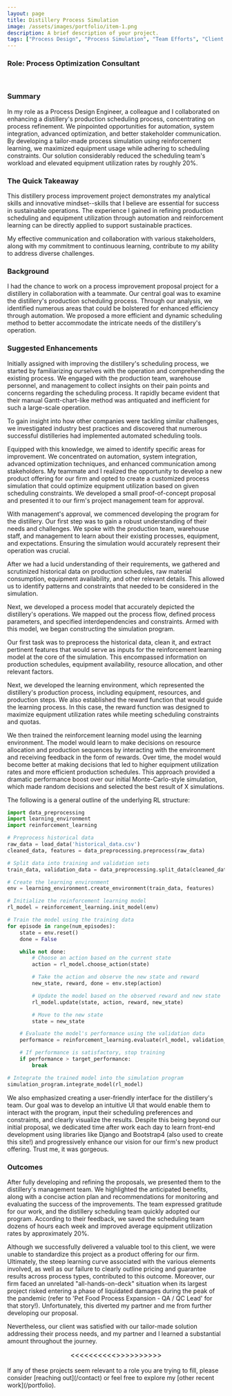 ```yaml
---
layout: page
title: Distillery Process Simulation
image: /assets/images/portfolio/item-1.png
description: A brief description of your project.
tags: ["Process Design", "Process Simulation", "Team Efforts", "Client Relationships"]
---
```

### Role: Process Optimization Consultant

<br>

### Summary
In my role as a Process Design Engineer, a colleague and I collaborated on enhancing a distillery's production scheduling process, concentrating on process refinement. We pinpointed opportunities for automation, system integration, advanced optimization, and better stakeholder communication. By developing a tailor-made process simulation using reinforcement learning, we maximized equipment usage while adhering to scheduling constraints. Our solution considerably reduced the scheduling team's workload and elevated equipment utilization rates by roughly 20%.

### The Quick Takeaway
This distillery process improvement project demonstrates my analytical skills and innovative mindset--skills that I believe are essential for success in sustainable operations. The experience I gained in refining production scheduling and equipment utilization through automation and reinforcement learning can be directly applied to support sustainable practices.

My effective communication and collaboration with various stakeholders, along with my commitment to continuous learning, contribute to my ability to address diverse challenges.

### Background
I had the chance to work on a process improvement proposal project for a distillery in collaboration with a teammate. Our central goal was to examine the distillery's production scheduling process. Through our analysis, we identified numerous areas that could be bolstered for enhanced efficiency through automation. We proposed a more efficient and dynamic scheduling method to better accommodate the intricate needs of the distillery's operation.

### Suggested Enhancements
Initially assigned with improving the distillery's scheduling process, we started by familiarizing ourselves with the operation and comprehending the existing process. We engaged with the production team, warehouse personnel, and management to collect insights on their pain points and concerns regarding the scheduling process. It rapidly became evident that their manual Gantt-chart-like method was antiquated and inefficient for such a large-scale operation.

To gain insight into how other companies were tackling similar challenges, we investigated industry best practices and discovered that numerous successful distilleries had implemented automated scheduling tools.

Equipped with this knowledge, we aimed to identify specific areas for improvement. We concentrated on automation, system integration, advanced optimization techniques, and enhanced communication among stakeholders. My teammate and I realized the opportunity to develop a new product offering for our firm and opted to create a customized process simulation that could optimize equipment utilization based on given scheduling constraints. We developed a small proof-of-concept proposal and presented it to our firm's project management team for approval.

With management's approval, we commenced developing the program for the distillery. Our first step was to gain a robust understanding of their needs and challenges. We spoke with the production team, warehouse staff, and management to learn about their existing processes, equipment, and expectations. Ensuring the simulation would accurately represent their operation was crucial.

After we had a lucid understanding of their requirements, we gathered and scrutinized historical data on production schedules, raw material consumption, equipment availability, and other relevant details. This allowed us to identify patterns and constraints that needed to be considered in the simulation.

Next, we developed a process model that accurately depicted the distillery's operations. We mapped out the process flow, defined process parameters, and specified interdependencies and constraints. Armed with this model, we began constructing the simulation program.

Our first task was to preprocess the historical data, clean it, and extract pertinent features that would serve as inputs for the reinforcement learning model at the core of the simulation. This encompassed information on production schedules, equipment availability, resource allocation, and other relevant factors.

Next, we developed the learning environment, which represented the distillery's production process, including equipment, resources, and production steps. We also established the reward function that would guide the learning process. In this case, the reward function was designed to maximize equipment utilization rates while meeting scheduling constraints and quotas.

We then trained the reinforcement learning model using the learning environment. The model would learn to make decisions on resource allocation and production sequences by interacting with the environment and receiving feedback in the form of rewards. Over time, the model would become better at making decisions that led to higher equipment utilization rates and more efficient production schedules. This approach provided a dramatic performance boost over our initial Monte-Carlo-style simulation, which made random decisions and selected the best result of X simulations.

The following is a general outline of the underlying RL structure:

```python
import data_preprocessing
import learning_environment
import reinforcement_learning

# Preprocess historical data
raw_data = load_data('historical_data.csv')
cleaned_data, features = data_preprocessing.preprocess(raw_data)

# Split data into training and validation sets
train_data, validation_data = data_preprocessing.split_data(cleaned_data)

# Create the learning environment
env = learning_environment.create_environment(train_data, features)

# Initialize the reinforcement learning model
rl_model = reinforcement_learning.init_model(env)

# Train the model using the training data
for episode in range(num_episodes):
    state = env.reset()
    done = False

    while not done:
        # Choose an action based on the current state
        action = rl_model.choose_action(state)

        # Take the action and observe the new state and reward
        new_state, reward, done = env.step(action)

        # Update the model based on the observed reward and new state
        rl_model.update(state, action, reward, new_state)

        # Move to the new state
        state = new_state

    # Evaluate the model's performance using the validation data
    performance = reinforcement_learning.evaluate(rl_model, validation_data)

    # If performance is satisfactory, stop training
    if performance > target_performance:
        break

# Integrate the trained model into the simulation program
simulation_program.integrate_model(rl_model)
```

We also emphasized creating a user-friendly interface for the distillery's team. Our goal was to develop an intuitive UI that would enable them to interact with the program, input their scheduling preferences and constraints, and clearly visualize the results. Despite this being beyond our initial proposal, we dedicated time after work each day to learn front-end development using libraries like Django and Bootstrap4 (also used to create this site!) and progressively enhance our vision for our firm's new product offering. Trust me, it was gorgeous.

### Outcomes
After fully developing and refining the proposals, we presented them to the distillery's management team. We highlighted the anticipated benefits, along with a concise action plan and recommendations for monitoring and evaluating the success of the improvements. The team expressed gratitude for our work, and the distillery scheduling team quickly adopted our program. According to their feedback, we saved the scheduling team dozens of hours each week and improved average equipment utilization rates by approximately 20%.

Although we successfully delivered a valuable tool to this client, we were unable to standardize this project as a product offering for our firm. Ultimately, the steep learning curve associated with the various elements involved, as well as our failure to clearly outline pricing and guarantee results across process types, contributed to this outcome. Moreover, our firm faced an unrelated "all-hands-on-deck" situation when its largest project risked entering a phase of liquidated damages during the peak of the pandemic (refer to 'Pet Food Process Expansion - QA / QC Lead' for that story!). Unfortunately, this diverted my partner and me from further developing our proposal.

Nevertheless, our client was satisfied with our tailor-made solution addressing their process needs, and my partner and I learned a substantial amount throughout the journey.

<center><span style="font-size: 16px;"><<<<<<<<<<>>>>>>>>>></span></center>

<br>
If any of these projects seem relevant to a role you are trying to fill, please consider [reaching out](/contact) or feel free to explore my [other recent work](/portfolio).

